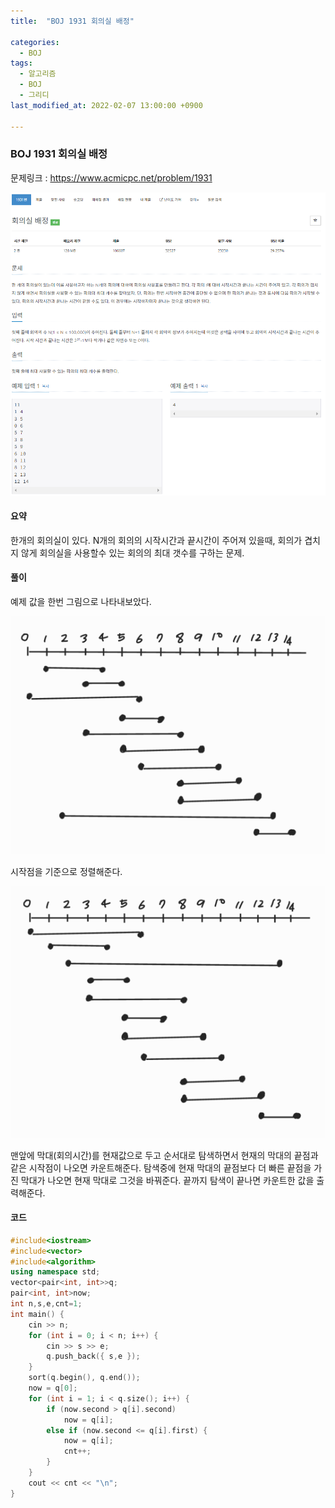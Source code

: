 ```yaml
---
title:  "BOJ 1931 회의실 배정"

categories:
  - BOJ
tags:
  - 알고리즘
  - BOJ
  - 그리디
last_modified_at: 2022-02-07 13:00:00 +0900

---
```


### BOJ 1931 회의실 배정

문제링크 : <https://www.acmicpc.net/problem/1931>

![BOJ_1931](/images/2022-02-07-BOJ1931/BOJ_1931.PNG)

#### 요약

한개의 회의실이 있다. N개의 회의의 시작시간과 끝시간이 주어져 있을때, 회의가 겹치지 않게 회의실을 사용할수 있는 회의의 최대 갯수를 구하는 문제.

#### 풀이

예제 값을 한번 그림으로 나타내보았다.

![BOJ_1931-2](/images/2022-02-07-BOJ1931/BOJ_1931-2.PNG)

시작점을 기준으로 정렬해준다.

![BOJ_1931-3](/images/2022-02-07-BOJ1931/BOJ_1931-3.PNG)



맨앞에 막대(회의시간)를 현재값으로 두고 순서대로 탐색하면서 현재의 막대의 끝점과 같은 시작점이 나오면 카운트해준다. 탐색중에 현재 막대의 끝점보다 더 빠른 끝점을 가진 막대가 나오면 현재 막대로 그것을 바꿔준다. 끝까지 탐색이 끝나면 카운트한 값을 출력해준다.

#### 코드

```c++
#include<iostream>
#include<vector>
#include<algorithm>
using namespace std;
vector<pair<int, int>>q;
pair<int, int>now;
int n,s,e,cnt=1;
int main() {
	cin >> n;
	for (int i = 0; i < n; i++) {
		cin >> s >> e;
		q.push_back({ s,e });
	}
	sort(q.begin(), q.end());
	now = q[0];
	for (int i = 1; i < q.size(); i++) {
		if (now.second > q[i].second)
			now = q[i];
		else if (now.second <= q[i].first) {
			now = q[i];
			cnt++;
		}
	}
	cout << cnt << "\n";
}
```

